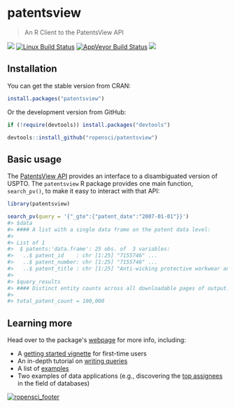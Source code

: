 patentsview
================

> An R Client to the PatentsView API

[![](http://badges.ropensci.org/112_status.svg)](https://github.com/ropensci/onboarding/issues/112) [![Linux Build Status](https://travis-ci.org/ropensci/patentsview.svg?branch=master)](https://travis-ci.org/ropensci/patentsview) [![AppVeyor Build Status](https://ci.appveyor.com/api/projects/status/github/ropensci/patentsview?branch=master&svg=true)](https://ci.appveyor.com/project/ropensci/patentsview) [![](http://cranlogs.r-pkg.org/badges/patentsview)](http://cran.rstudio.com/web/packages/patentsview/index.html)

Installation
------------

You can get the stable version from CRAN:

``` r
install.packages("patentsview")
```

Or the development version from GitHub:

``` r
if (!require(devtools)) install.packages("devtools")

devtools::install_github("ropensci/patentsview")
```

Basic usage
-----------

The [PatentsView API](http://www.patentsview.org/api/doc.html) provides an interface to a disambiguated version of USPTO. The `patentsview` R package provides one main function, `search_pv()`, to make it easy to interact with that API:

``` r
library(patentsview)

search_pv(query = '{"_gte":{"patent_date":"2007-01-01"}}')
#> $data
#> #### A list with a single data frame on the patent data level:
#> 
#> List of 1
#>  $ patents:'data.frame': 25 obs. of  3 variables:
#>   ..$ patent_id    : chr [1:25] "7155746" ...
#>   ..$ patent_number: chr [1:25] "7155746" ...
#>   ..$ patent_title : chr [1:25] "Anti-wicking protective workwear and methods of making and using same" ...
#> 
#> $query_results
#> #### Distinct entity counts across all downloadable pages of output:
#> 
#> total_patent_count = 100,000
```

Learning more
-------------

Head over to the package's [webpage](https://ropensci.github.io/patentsview/index.html) for more info, including:

-   A [getting started vignette](http://ropensci.github.io/patentsview/articles/getting-started.html) for first-time users
-   An in-depth tutorial on [writing queries](http://ropensci.github.io/patentsview/articles/writing-queries.html)
-   A list of [examples](http://ropensci.github.io/patentsview/articles/examples.html)
-   Two examples of data applications (e.g., discovering the [top assignees](http://ropensci.github.io/patentsview/articles/top-assignees.html) in the field of databases)

[![ropensci\_footer](http://ropensci.org/public_images/github_footer.png)](http://ropensci.org)